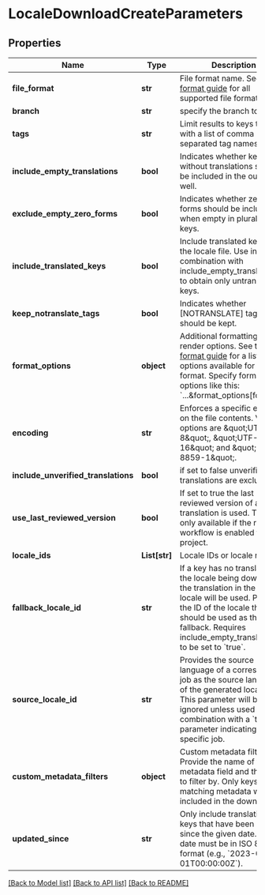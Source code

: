 # LocaleDownloadCreateParameters

## Properties
Name | Type | Description | Notes
------------ | ------------- | ------------- | -------------
**file_format** | **str** | File format name. See the [format guide](https://support.phrase.com/hc/en-us/sections/6111343326364) for all supported file formats. | 
**branch** | **str** | specify the branch to use | [optional] 
**tags** | **str** | Limit results to keys tagged with a list of comma separated tag names. | [optional] 
**include_empty_translations** | **bool** | Indicates whether keys without translations should be included in the output as well. | [optional] 
**exclude_empty_zero_forms** | **bool** | Indicates whether zero forms should be included when empty in pluralized keys. | [optional] 
**include_translated_keys** | **bool** | Include translated keys in the locale file. Use in combination with include_empty_translations to obtain only untranslated keys. | [optional] 
**keep_notranslate_tags** | **bool** | Indicates whether [NOTRANSLATE] tags should be kept. | [optional] 
**format_options** | **object** | Additional formatting and render options. See the [format guide](https://support.phrase.com/hc/en-us/sections/6111343326364) for a list of options available for each format. Specify format options like this: &#x60;...&amp;format_options[foo]&#x3D;bar&#x60; | [optional] 
**encoding** | **str** | Enforces a specific encoding on the file contents. Valid options are \&quot;UTF-8\&quot;, \&quot;UTF-16\&quot; and \&quot;ISO-8859-1\&quot;. | [optional] 
**include_unverified_translations** | **bool** | if set to false unverified translations are excluded | [optional] 
**use_last_reviewed_version** | **bool** | If set to true the last reviewed version of a translation is used. This is only available if the review workflow is enabled for the project. | [optional] 
**locale_ids** | **List[str]** | Locale IDs or locale names | [optional] 
**fallback_locale_id** | **str** | If a key has no translation in the locale being downloaded the translation in the fallback locale will be used. Provide the ID of the locale that should be used as the fallback. Requires include_empty_translations to be set to &#x60;true&#x60;. | [optional] 
**source_locale_id** | **str** | Provides the source language of a corresponding job as the source language of the generated locale file. This parameter will be ignored unless used in combination with a &#x60;tag&#x60; parameter indicating a specific job. | [optional] 
**custom_metadata_filters** | **object** | Custom metadata filters. Provide the name of the metadata field and the value to filter by. Only keys with matching metadata will be included in the download.  | [optional] 
**updated_since** | **str** | Only include translations and keys that have been updated since the given date. The date must be in ISO 8601 format (e.g., &#x60;2023-01-01T00:00:00Z&#x60;).  | [optional] 

[[Back to Model list]](../README.md#documentation-for-models) [[Back to API list]](../README.md#documentation-for-api-endpoints) [[Back to README]](../README.md)


